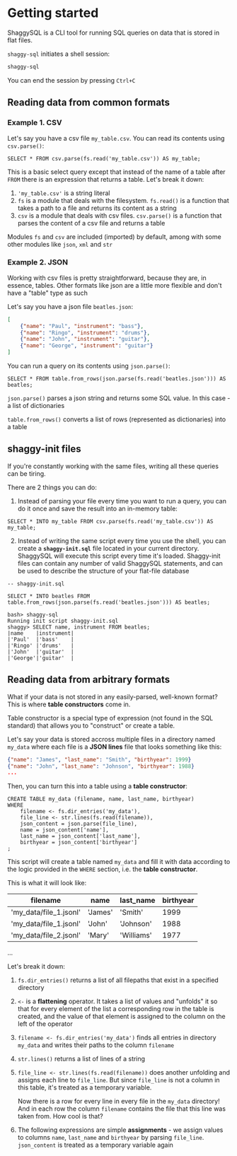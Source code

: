 # Getting started

ShaggySQL is a CLI tool for running SQL queries on data that is stored in flat files.

`shaggy-sql` initiates a shell session:

```bash
shaggy-sql
```

You can end the session by pressing `Ctrl+C`

## Reading data from common formats

### Example 1. CSV

Let's say you have a csv file `my_table.csv`. You can read its contents using `csv.parse()`:

```shaggy-sql
SELECT * FROM csv.parse(fs.read('my_table.csv')) AS my_table;
```

This is a basic select query except that instead of the name of a table after `FROM` there is an expression that returns a table. Let's break it down:

1. `'my_table.csv'` is a string literal
2. `fs` is a module that deals with the filesystem. `fs.read()` is a function that takes a path to a file and returns its content as a string
3. `csv` is a module that deals with csv files. `csv.parse()` is a function that parses the content of a csv file and returns a table

Modules `fs` and `csv` are included (imported) by default, among with some other modules like `json`, `xml` and `str`

### Example 2. JSON

Working with csv files is pretty straightforward, because they are, in essence, tables. Other formats like json are a little more flexible and don't have a "table" type as such

Let's say you have a json file `beatles.json`:

```json
[
    {"name": "Paul", "instrument": "bass"},
    {"name": "Ringo", "instrument": "drums"},
    {"name": "John", "instrument": "guitar"},
    {"name": "George", "instrument": "guitar"}
]
```

You can run a query on its contents using `json.parse()`:

```shaggy-sql
SELECT * FROM table.from_rows(json.parse(fs.read('beatles.json'))) AS beatles;
```

`json.parse()` parses a json string and returns some SQL value. In this case - a list of dictionaries

`table.from_rows()` converts a list of rows (represented as dictionaries) into a table

## shaggy-init files

If you're constantly working with the same files, writing all these queries can be tiring.

There are 2 things you can do:

1. Instead of parsing your file every time you want to run a query, you can do it once and save the result into an in-memory table:

```shaggy-sql
SELECT * INTO my_table FROM csv.parse(fs.read('my_table.csv')) AS my_table;
```

2. Instead of writing the same script every time you use the shell, you can create a **`shaggy-init.sql`** file located in your current directory. ShaggySQL will execute this script every time it's loaded. Shaggy-init files can contain any number of valid ShaggySQL statements, and can be used to describe the structure of your flat-file database

```shaggy-sql
-- shaggy-init.sql

SELECT * INTO beatles FROM table.from_rows(json.parse(fs.read('beatles.json'))) AS beatles;
```

```
bash> shaggy-sql
Running init script shaggy-init.sql
shaggy> SELECT name, instrument FROM beatles;
|name    |instrument|
|'Paul'  |'bass'    |
|'Ringo' |'drums'   |
|'John'  |'guitar'  |
|'George'|'guitar'  |
```

## Reading data from arbitrary formats

What if your data is not stored in any easily-parsed, well-known format? This is where **table constructors** come in.

Table constructor is a special type of expression (not found in the SQL standard) that allows you to "construct" or create a table.

Let's say your data is stored accross multiple files in a directory named `my_data` where each file is a **JSON lines** file that looks something like this:

```json
{"name": "James", "last_name": "Smith", "birthyear": 1999}
{"name": "John", "last_name": "Johnson", "birthyear": 1988}
...
```

Then, you can turn this into a table using a **table constructor**:

```shaggy-sql
CREATE TABLE my_data (filename, name, last_name, birthyear)
WHERE
    filename <- fs.dir_entries('my_data'),
    file_line <- str.lines(fs.read(filename)),
    json_content = json.parse(file_line),
    name = json_content['name'],
    last_name = json_content['last_name'],
    birthyear = json_content['birthyear']
;
```

This script will create a table named `my_data` and fill it with data according to the logic provided in the `WHERE` section, i.e. the **table constructor**.

This is what it will look like:

|filename|name|last_name|birthyear|
|-|-|-|-|
|'my_data/file_1.jsonl'|'James'|'Smith'|1999|
|'my_data/file_1.jsonl'|'John'|'Johnson'|1988|
|'my_data/file_2.jsonl'|'Mary'|'Williams'|1977|
...

Let's break it down:

1. `fs.dir_entries()` returns a list of all filepaths that exist in a specified directory
2. `<-` is a **flattening** operator. It takes a list of values and "unfolds" it so that for every element of the list a corresponding row in the table is created, and the value of that element is assigned to the column on the left of the operator
3. `filename <- fs.dir_entries('my_data')` finds all entries in directory `my_data` and writes their paths to the column `filename`
4. `str.lines()` returns a list of lines of a string
5. `file_line <- str.lines(fs.read(filename))` does another unfolding and assigns each line to `file_line`. But since `file_line` is not a column in this table, it's treated as a temporary variable. 

    Now there is a row for every line in every file in the `my_data` directory! And in each row the column `filename` contains the file that this line was taken from. How cool is that?
6. The following expressions are simple **assignments** - we assign values to columns `name`, `last_name` and `birthyear` by parsing `file_line`. `json_content` is treated as a temporary variable again